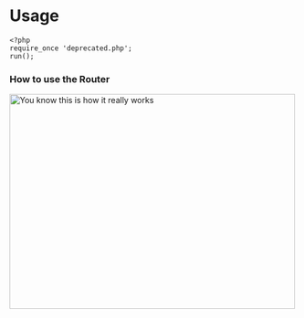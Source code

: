 Usage
=====

    <?php
    require_once 'deprecated.php';
    run();

### How to use the Router ###

<img src="http://github.com/donaldducky/deprecated/router.png" width="500" height="376" alt="You know this is how it really works">
